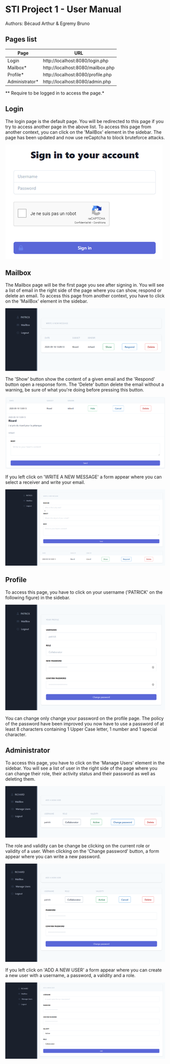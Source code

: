 # STI Project 1 - User Manual
Authors: Bécaud Arthur & Egremy Bruno
## Pages list
| Page           | URL                               |
|----------------|-----------------------------------|
| Login          | http://localhost:8080/login.php   |
| Mailbox*       | http://localhost:8080/mailbox.php |
| Profile*       | http://localhost:8080/profile.php |
| Administrator* | http://localhost:8080/admin.php   |

** Require to be logged in to access the page.*
## Login
The login page is the default page. You will be redirected to this page if you try to access another page in the above list. To access this page from another context, you can click on the 'MailBox' element in the sidebar.
The page has been updated and now use reCaptcha to block bruteforce attacks.

![](assets/markdown-img-paste-20201015131513492.png)

## Mailbox
The Mailbox page will be the first page you see after signing in. You will see a list of email in the right side of the page where you can show, respond or delete an email. To access this page from another context, you have to click on the 'MailBox' element in the sidebar.

![](assets/markdown-img-paste-20201015131718118.png)

The 'Show' button show the content of a given email and the 'Respond' button open a response form. The 'Delete' button delete the email without a warning, be sure of what you're doing before pressing this button.

![](assets/markdown-img-paste-20201015132310788.png)

If you left click on 'WRITE A NEW MESSAGE' a form appear where you can select a receiver and write your email.

![](assets/markdown-img-paste-20201015131753768.png)

## Profile
To access this page, you have to click on your username ('PATRICK' on the following figure) in the sidebar.

![](assets/markdown-img-paste-20201015150022184.png)

You can change only change your password on the profile page. The policy of the password have been improved you now have to use a password of at least 8 characters containing 1 Upper Case letter, 1 number and 1 special character. 

## Administrator
To access this page, you have to click on the 'Manage Users' element in the sidebar. You will see a list of user in the right side of the page where you can change their role, their activity status and their password as well as deleting them.

![](assets/markdown-img-paste-20201015150201951.png)

The role and validity can be change be clicking on the current role or validity of a user. When clicking on the 'Change password' button, a form appear where you can write a new password.

![](assets/markdown-img-paste-20201015151141641.png)

If you left click on 'ADD A NEW USER' a form appear where you can create a new user with a username, a password, a validity and a role.

![](assets/markdown-img-paste-20201015151315179.png)
